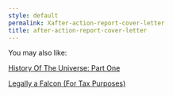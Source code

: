 ```yaml
---
style: default
permalink: Xafter-action-report-cover-letter
title: after-action-report-cover-letter
---
```

You may also like:

[History Of The Universe: Part One](http://scp-wiki.net/history-of-the-universe-part-one)

[Legally a Falcon (For Tax Purposes)](http://scp-wiki.net/legally-a-falcon-for-tax-purposes)
